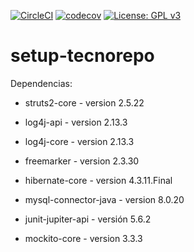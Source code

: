 [![CircleCI](https://circleci.com/gh/toniferr/setup-tecnorepo.svg?style=svg)](https://circleci.com/gh/toniferr/setup-tecnorepo) 
[![codecov](https://codecov.io/gh/toniferr/setup-tecnorepo/branch/master/graph/badge.svg)](https://codecov.io/gh/toniferr/setup-tecnorepo)
[![License: GPL v3](https://img.shields.io/badge/License-GPLv3-blue.svg)](https://www.gnu.org/licenses/gpl-3.0)
 
# setup-tecnorepo

Dependencias:

- struts2-core - version 2.5.22
- log4j-api - version 2.13.3
- log4j-core - version 2.13.3
- freemarker - version 2.3.30

- hibernate-core - version 4.3.11.Final
- mysql-connector-java - version 8.0.20

- junit-jupiter-api - versión 5.6.2
- mockito-core - version 3.3.3